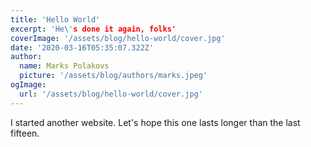 ```yaml
---
title: 'Hello World'
excerpt: 'He\'s done it again, folks'
coverImage: '/assets/blog/hello-world/cover.jpg'
date: '2020-03-16T05:35:07.322Z'
author:
  name: Marks Polakovs
  picture: '/assets/blog/authors/marks.jpeg'
ogImage:
  url: '/assets/blog/hello-world/cover.jpg'
---
```


I started another website. Let's hope this one lasts longer than the last fifteen.